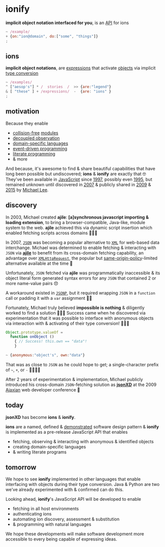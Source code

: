 # ionify

**implicit object notation interfaced for you**, is an [API](https://en.wikipedia.org/wiki/API) for ions

```javascript
~ /example/
+ {on:"ion@domain", do:["some", "things"]}
;
```

## ions

**implicit object notations**, are [expressions](https://en.wikipedia.org/wiki/Expression_(computer_science)) that activate [objects](https://en.wikipedia.org/wiki/Object_(computer_science)) via implicit [type conversion](https://en.wikipedia.org/wiki/Type_conversion)

```javascript
~ /examples/
^ ["aesop's"] * /  stories  /  >> {are:"legend"}
& [ "these" ] + /expressions/  -  {are: "ions" }
;
```

## motivation

Because they enable

+ [collision-free](https://en.wikipedia.org/wiki/Name_collision) [modules](https://en.wikipedia.org/wiki/Modular_programming)
+ [decoupled observation](https://en.wikipedia.org/wiki/Observer_pattern)
+ [domain-specific languages](https://en.wikipedia.org/wiki/Domain-specific_language)
+ [event-driven programming](https://en.wikipedia.org/wiki/Event-driven_programming)
+ [literate programming](https://en.wikipedia.org/wiki/Literate_programming)
+ & more

And because, it's awesome to find & share beautiful capabilities that have long been possible but undiscovered; **ions** & **ionify** are exactly that 🤓 They've been available in [JavaScript](https://en.wikipedia.org/wiki/JavaScript) since [1997](http://www.ecma-international.org/publications/files/ECMA-ST-ARCH/ECMA-262,%201st%20edition,%20June%201997.pdf), possibly even [1995](https://web.archive.org/web/20070916144913/http://wp.netscape.com/newsref/pr/newsrelease67.html), but remained unknown until discovered in [2007](https://github.com/ionify/about/history.md#discovery) & publicly shared in [2009](http://www.slideshare.net/iskitz/using-jsonxd-for-crossdomain-json-exchange) & [2015](https://github.com/ionify/jems/blob/24ab93d910334e3bbe05b72869cbb4fd81639e10/about/jems.md) by [Michael Lee](http://twitter.com/iskitz).


## discovery

In 2003, Michael created **ajile**: **[a]synchronous javascript importing & loading extension**, to bring a browser-compatible, Java-like, module system to the web. **ajile** achieved this via dynamic script insertion which enabled fetching scripts across domains 👏🏾🤓

In 2007, [```JSON```](https://en.wikipedia.org/wiki/JSON) was becoming a popular alternative to [```XML```](https://en.wikipedia.org/wiki/XML) for web-based data interchange. Michael was determined to enable fetching & interacting with ```JSON``` via [**ajile**](http://ajile.net) to benefit from its cross-domain fetching capability, an advantage over [```XMLHttpRequest```](https://en.wikipedia.org/wiki/XMLHttpRequest), the popular but [same-origin-policy](https://en.wikipedia.org/wiki/Same-origin_policy)-limited alternative available at the time 🤔

Unfortunately, ```JSON``` fetched via **ajile** was programmatically inaccessible & its object literal form generated syntax errors for any ```JSON``` that contained 2 or more name-value pairs 😞

A workaround existed in [```JSONP```](https://en.wikipedia.org/wiki/JSONP), but it required wrapping ```JSON``` in a ```function``` call or padding it with a ```var``` assignment 👎🏾

Fortunately, Michael truly believed **impossible is nothing** & diligently worked to find a solution 👨🏽‍💻 Success came when he discovered via experimentation that it was possible to interface with anonymous objects via interaction with & activating of their type conversion! 👏🏾🤓

```javascript
Object.prototype.valueOf =
  function onObject ()
    { // Success! this.own == "data"!
    }
    
~ {anonymous:"object's", own:"data"}
```

That was as close to ```JSON``` as he could hope to get; a single-character prefix of ```~```, ```+```, or ```-``` 👌🏾🙌🏾


After 2 years of experimentation & implementation, Michael publicly introduced his cross-domain ```JSON```-fetching solution as [**jsonXD**](http://www.slideshare.net/iskitz/using-jsonxd-for-crossdomain-json-exchange) at the 2009 [Ajaxian](http://web.archive.org/web/20090916010056/http://ajaxexperience.techtarget.com:80/conference/html/speakers.html#MLee) web developer conference 🎉


## today

**jsonXD** has become **ions** & **ionify**.

**ions** are a named, defined & [demonstrated](http://ionified.net/) software design pattern & **ionify** is implemented as a pre-release JavaScript API that enables

+ fetching, observing & interacting with anonymous & identified objects
+ creating domain-specific languages
+ & writing literate programs


## tomorrow

We hope to see **ionify** implemented in other languages that enable interfacing with objects during their type conversion. Java & Python are two we've already experimented with & confirmed can do this.

Looking ahead, **ionify**'s JavaScript API will be developed to enable

+ fetching in all host environments
+ authenticating ions
+ automating ion discovery, assessment & substitution
+ & programming with natural languages

We hope these developments will make software development more accessible to every being capable of expressing ideas.
